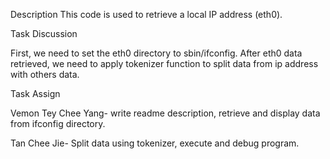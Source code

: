 Description
This code is used to retrieve a local IP address (eth0). 

Task Discussion

First, we need to set the eth0 directory to sbin/ifconfig. After eth0 data retrieved, we need to apply tokenizer function to split data from ip address with others data. 

Task Assign

Vemon Tey Chee Yang- write readme description, retrieve and display data from ifconfig directory.

Tan Chee Jie- Split data using tokenizer, execute and debug program. 
